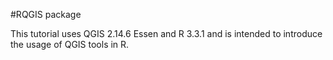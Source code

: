 #RQGIS package

This tutorial uses QGIS 2.14.6 Essen and R 3.3.1 and is intended to introduce the usage of QGIS tools in R.  
